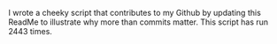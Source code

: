 I wrote a cheeky script that contributes to my Github by updating this ReadMe to illustrate why more than commits matter. This script has run 2443 times.